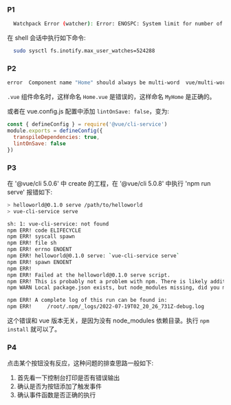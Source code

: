 
### P1

```sh
  Watchpack Error (watcher): Error: ENOSPC: System limit for number of file watchers reached,
```

在 shell 会话中执行如下命令:
```sh
  sudo sysctl fs.inotify.max_user_watches=524288
```

### P2

```sh
error  Component name "Home" should always be multi-word  vue/multi-word-component-names
```

`.vue` 组件命名时，这样命名 `Home.vue` 是错误的，这样命名 `MyHome` 是正确的。

或者在 vue.config.js 配置中添加 `lintOnSave: false`，变为:
```js
const { defineConfig } = require('@vue/cli-service')
module.exports = defineConfig({
  transpileDependencies: true,
  lintOnSave: false
})
```

### P3

在 '@vue/cli 5.0.6' 中 create 的工程，在 '@vue/cli 5.0.8' 中执行 'npm run serve' 报错如下:
```sh
> helloworld@0.1.0 serve /path/to/helloworld
> vue-cli-service serve

sh: 1: vue-cli-service: not found
npm ERR! code ELIFECYCLE
npm ERR! syscall spawn
npm ERR! file sh
npm ERR! errno ENOENT
npm ERR! helloworld@0.1.0 serve: `vue-cli-service serve`
npm ERR! spawn ENOENT
npm ERR! 
npm ERR! Failed at the helloworld@0.1.0 serve script.
npm ERR! This is probably not a problem with npm. There is likely additional logging output above.
npm WARN Local package.json exists, but node_modules missing, did you mean to install?

npm ERR! A complete log of this run can be found in:
npm ERR!     /root/.npm/_logs/2022-07-19T02_20_26_731Z-debug.log
```
这个错误和 vue 版本无关，是因为没有 node_modules 依赖目录。执行 `npm install` 就可以了。

### P4

点击某个按钮没有反应，这种问题的排查思路一般如下:
1. 首先看一下控制台打印是否有错误输出
2. 确认是否为按钮添加了触发事件
3. 确认事件函数是否正确的执行
